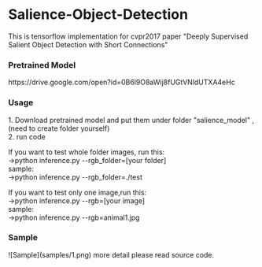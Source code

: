 # Salience-Object-Detection
This is tensorflow implementation for cvpr2017 paper "Deeply Supervised Salient Object Detection with Short Connections"

<h3>Pretrained Model</h3>
https://drive.google.com/open?id=0B6l9O8aWij8fUGtVNldUTXA4eHc

<h3>Usage</h3>
1. Download pretrained model and put them under folder "salience_model" ,(need to create folder yourself)<br />
2. run code<br />

If you want to test whole folder images, run this:<br />
->python inference.py --rgb_folder=[your folder]<br />
sample:<br />
->python inference.py --rgb_folder=./test <br />

If you want to test only one image,run this:<br />
->python inference.py --rgb=[your image]<br />
sample:<br />
->python inference.py --rgb=animal1.jpg<br />

<h3>Sample</h3>
![Sample](samples/1.png)
more detail please read source code.
